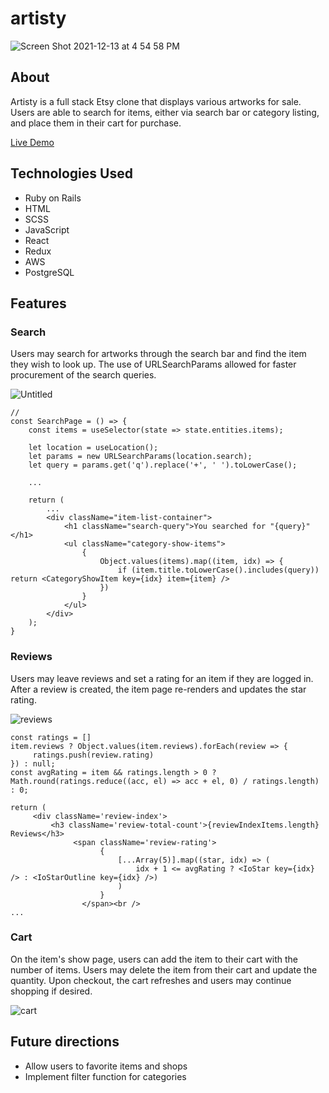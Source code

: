 # artisty

![Screen Shot 2021-12-13 at 4 54 58 PM](https://user-images.githubusercontent.com/78716708/145895084-5fe1de6d-28f8-4483-bf57-9a7795735327.png)

## About
Artisty is a full stack Etsy clone that displays various artworks for sale. Users are able to search for items, either via search bar or category listing, and place them in their cart for purchase.

[Live Demo](https://artistyy.herokuapp.com/#/)

## Technologies Used
* Ruby on Rails
* HTML
* SCSS
* JavaScript
* React
* Redux
* AWS
* PostgreSQL

## Features
### Search
Users may search for artworks through the search bar and find the item they wish to look up. The use of URLSearchParams allowed for faster procurement of the search queries.

![Untitled](https://user-images.githubusercontent.com/78716708/145897950-6417e7d1-cc62-4d2c-98e0-db04dcba895a.gif)

```
//
const SearchPage = () => {
    const items = useSelector(state => state.entities.items);

    let location = useLocation();
    let params = new URLSearchParams(location.search);
    let query = params.get('q').replace('+', ' ').toLowerCase();
    
    ...
    
    return (
        ...
        <div className="item-list-container">
            <h1 className="search-query">You searched for "{query}"</h1>
            <ul className="category-show-items">
                {
                    Object.values(items).map((item, idx) => {
                        if (item.title.toLowerCase().includes(query)) return <CategoryShowItem key={idx} item={item} />
                    })
                }
            </ul>
        </div>
    );
}
```

### Reviews
Users may leave reviews and set a rating for an item if they are logged in. After a review is created, the item page re-renders and updates the star rating.

![reviews](https://user-images.githubusercontent.com/78716708/145904310-cb6ebbb7-f880-475f-bfb9-df8f7ed9b86b.gif)

```
const ratings = []
item.reviews ? Object.values(item.reviews).forEach(review => {
     ratings.push(review.rating)
}) : null;
const avgRating = item && ratings.length > 0 ? Math.round(ratings.reduce((acc, el) => acc + el, 0) / ratings.length) : 0;

return (
     <div className='review-index'>
         <h3 className='review-total-count'>{reviewIndexItems.length} Reviews</h3>
              <span className='review-rating'>
                    {
                        [...Array(5)].map((star, idx) => (
                            idx + 1 <= avgRating ? <IoStar key={idx} /> : <IoStarOutline key={idx} />)
                        )
                    }
                </span><br />
...
```

### Cart
On the item's show page, users can add the item to their cart with the number of items. Users may delete the item from their cart and update the quantity. Upon checkout, the cart refreshes and users may continue shopping if desired.

![cart](https://user-images.githubusercontent.com/78716708/145905738-da06d873-4899-4f03-abc9-8d972ef15fd7.gif)

## Future directions
* Allow users to favorite items and shops
* Implement filter function for categories
